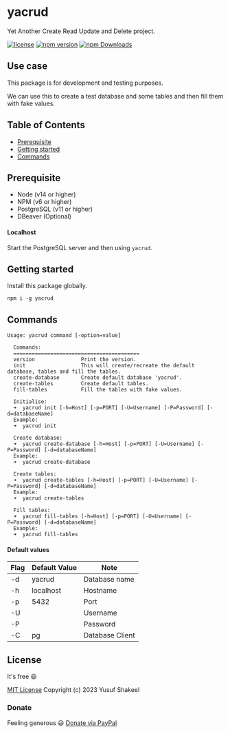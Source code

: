 # yacrud
Yet Another Create Read Update and Delete project.

[![license](https://img.shields.io/badge/license-MIT-blue.svg)](https://github.com/yusufshakeel/yacrud)
[![npm version](https://img.shields.io/badge/npm-0.3.0-blue.svg)](https://www.npmjs.com/package/yacrud)
[![npm Downloads](https://img.shields.io/npm/dm/yacrud.svg)](https://www.npmjs.com/package/yacrud)

## Use case

This package is for development and testing purposes.

We can use this to create a test database and some tables and then fill them with fake values.

## Table of Contents

* [Prerequisite](#prerequisite)
* [Getting started](#getting-started)
* [Commands](#commands)

## Prerequisite

* Node (v14 or higher)
* NPM (v6 or higher)
* PostgreSQL (v11 or higher)
* DBeaver (Optional)

#### Localhost

Start the PostgreSQL server and then using `yacrud`.

## Getting started

Install this package globally.

```shell
npm i -g yacrud
```

## Commands

```shell
Usage: yacrud command [-option=value]
  
  Commands:
  =========================================
  version               Print the version.
  init                  This will create/recreate the default database, tables and fill the tables.
  create-database       Create default database 'yacrud'.
  create-tables         Create default tables.
  fill-tables           Fill the tables with fake values.
  
  Initialise:
  ➜  yacrud init [-h=Host] [-p=PORT] [-U=Username] [-P=Password] [-d=databaseName]
  Example:
  ➜  yacrud init
  
  Create database:
  ➜  yacrud create-database [-h=Host] [-p=PORT] [-U=Username] [-P=Password] [-d=databaseName]
  Example:
  ➜  yacrud create-database
  
  Create tables:
  ➜  yacrud create-tables [-h=Host] [-p=PORT] [-U=Username] [-P=Password] [-d=databaseName]
  Example:
  ➜  yacrud create-tables
  
  Fill tables:
  ➜  yacrud fill-tables [-h=Host] [-p=PORT] [-U=Username] [-P=Password] [-d=databaseName]
  Example:
  ➜  yacrud fill-tables
```

#### Default values
| Flag | Default Value | Note            |
|------|---------------|-----------------|
| -d   | yacrud        | Database name   |
| -h   | localhost     | Hostname        |
| -p   | 5432          | Port            |
| -U   |               | Username        |
| -P   |               | Password        |
| -C   | pg            | Database Client |


## License

It's free :smiley:

[MIT License](https://github.com/yusufshakeel/yacrud/blob/main/LICENSE) Copyright (c) 2023 Yusuf Shakeel

### Donate

Feeling generous :smiley: [Donate via PayPal](https://www.paypal.me/yusufshakeel)